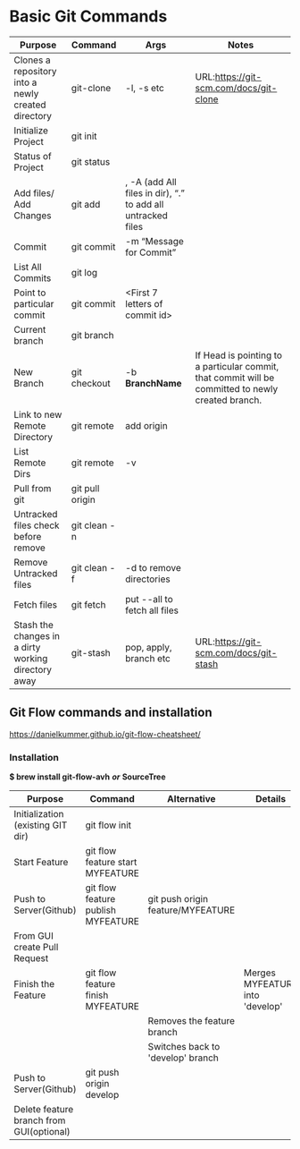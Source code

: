 # Basic Git Commands #
Purpose |	Command |	Args |	Notes
--------|---------|----|-------------------------
 Clones a repository into a newly created directory| git-clone | -l, -s etc | URL:https://git-scm.com/docs/git-clone 
Initialize Project|	git init |		
Status of Project|	git status|		
Add files/ Add Changes|	git add|	<FileName>, -A (add All files in dir), “.” to add all untracked files |
Commit|	git commit 	|-m “Message for Commit” |
List All Commits |	git log |		
Point to particular commit |	git commit 	| <First 7 letters of commit id> |
Current branch |	git branch |		
New Branch |	git checkout |	-b **BranchName** | If Head is pointing to a particular commit, that commit will be committed to newly created branch.
Link to new Remote Directory |	git remote |	add origin <ssh of remote dir> |
List Remote Dirs |	git remote	| -v |
Pull from git |	git pull origin	| <BranchName>	|
Untracked files check before remove	| git clean -n |		
Remove Untracked files |	git clean -f | 	-d to remove directories	|
Fetch files | git fetch | put --all to fetch all files | 
Stash the changes in a dirty working directory away|  git-stash  | pop, apply, branch etc |URL:https://git-scm.com/docs/git-stash

## Git Flow commands and installation ##
<https://danielkummer.github.io/git-flow-cheatsheet/>
### Installation ### 	
**$ brew install git-flow-avh** ***or***	**SourceTree**

Purpose | Command | Alternative | Details
--------|---------|-------------|----------------|
Initialization (existing GIT dir) |	git flow init | | |		
Start Feature |	git flow feature start MYFEATURE | | |		
Push to Server(Github) |	git flow feature publish MYFEATURE |	git push origin feature/MYFEATURE | |
From GUI create Pull Request | | |			
Finish the Feature |	git flow feature finish MYFEATURE | |	Merges MYFEATURE into 'develop'|
 | | | Removes the feature branch |
 | | | Switches back to 'develop' branch |
Push to Server(Github) |	git push origin develop	| | |
Delete feature branch from GUI(optional) | | |			

